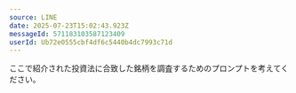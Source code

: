 ```yaml
---
source: LINE
date: 2025-07-23T15:02:43.923Z
messageId: 571183103587123409
userId: Ub72e0555cbf4df6c5440b4dc7993c71d
---
```


ここで紹介された投資法に合致した銘柄を調査するためのプロンプトを考えてください。